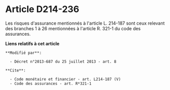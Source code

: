 # Article D214-236

Les risques d'assurance mentionnés à l'article L. 214-187 sont ceux relevant des branches 1 à 26 mentionnées à l'article R.
321-1 du code des assurances.

**Liens relatifs à cet article**

	**Modifié par**:

	  - Décret n°2013-687 du 25 juillet 2013 - art. 8

	**Cite**:

	  - Code monétaire et financier - art. L214-187 (V)
	  - Code des assurances - art. R*321-1
